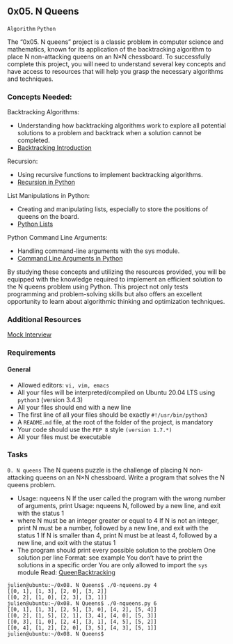 ## 0x05. N Queens
 `Algorithm` `Python`

The “0x05. N queens” project is a classic problem in computer science and mathematics, known for its application of the backtracking algorithm to place N non-attacking queens on an N×N chessboard. To successfully complete this project, you will need to understand several key concepts and have access to resources that will help you grasp the necessary algorithms and techniques.

### Concepts Needed:
Backtracking Algorithms:

* Understanding how backtracking algorithms work to explore all potential solutions to a problem and backtrack when a solution cannot be completed.
* [Backtracking Introduction](https://www.geeksforgeeks.org/introduction-to-backtracking-2/)

Recursion:

* Using recursive functions to implement backtracking algorithms.
* [Recursion in Python](https://www.geeksforgeeks.org/introduction-to-backtracking-2/)

List Manipulations in Python:

* Creating and manipulating lists, especially to store the positions of queens on the board.
* [Python Lists](https://docs.python.org/3/tutorial/datastructures.html)

Python Command Line Arguments:

* Handling command-line arguments with the sys module.
* [Command Line Arguments in Python](https://docs.python.org/3.3/library/sys.html#sys.argv)

By studying these concepts and utilizing the resources provided, you will be equipped with the knowledge required to implement an efficient solution to the N queens problem using Python. This project not only tests programming and problem-solving skills but also offers an excellent opportunity to learn about algorithmic thinking and optimization techniques.

### Additional Resources
[Mock Interview](https://www.youtube.com/watch?feature=shared&v=GneS80iYa7I)

### Requirements
#### General
* Allowed editors: `vi, vim, emacs`
* All your files will be interpreted/compiled on Ubuntu 20.04 LTS using `python3` (version 3.4.3)
* All your files should end with a new line
* The first line of all your files should be exactly `#!/usr/bin/python3`
* A `README.md` file, at the root of the folder of the project, is mandatory
* Your code should use the `PEP 8` style `(version 1.7.*)`
* All your files must be executable

### Tasks

`0. N queens`
The N queens puzzle is the challenge of placing N non-attacking queens on an N×N chessboard. Write a program that solves the N queens problem.

* Usage: nqueens N
     If the user called the program with the wrong number of arguments, print Usage: nqueens N, followed by a new line, and exit with the status 1
* where N must be an integer greater or equal to 4
     If N is not an integer, print N must be a number, followed by a new line, and exit with the status 1
     If N is smaller than 4, print N must be at least 4, followed by a new line, and exit with the status 1
* The program should print every possible solution to the problem
     One solution per line
     Format: see example
     You don’t have to print the solutions in a specific order
You are only allowed to import the `sys` module
Read: [Queen](https://en.wikipedia.org/wiki/Queen_%28chess%29)[Backtracking](https://en.wikipedia.org/wiki/Backtracking)

```
julien@ubuntu:~/0x08. N Queens$ ./0-nqueens.py 4
[[0, 1], [1, 3], [2, 0], [3, 2]]
[[0, 2], [1, 0], [2, 3], [3, 1]]
julien@ubuntu:~/0x08. N Queens$ ./0-nqueens.py 6
[[0, 1], [1, 3], [2, 5], [3, 0], [4, 2], [5, 4]]
[[0, 2], [1, 5], [2, 1], [3, 4], [4, 0], [5, 3]]
[[0, 3], [1, 0], [2, 4], [3, 1], [4, 5], [5, 2]]
[[0, 4], [1, 2], [2, 0], [3, 5], [4, 3], [5, 1]]
julien@ubuntu:~/0x08. N Queens$ 

```
